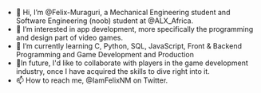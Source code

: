 - 👋 Hi, I’m @Felix-Muraguri, a Mechanical Engineering student and Software Engineering (noob) student at @ALX_Africa.
- 👀 I’m interested in app development, more specifically the programming and design part of video games. 
- 🌱 I’m currently learning C, Python, SQL, JavaScript, Front & Backend Programming and Game Development and Production
- 💞In future, I'd like to collaborate with players in the game development industry, once I have acquired the skills to dive right into it.
- 📫 How to reach me, @IamFelixNM on Twitter.

<!---
Felix-Muraguri/Felix-Muraguri is a ✨ special ✨ repository because its `README.md` (this file) appears on your GitHub profile.
You can click the Preview link to take a look at your changes.
--->
